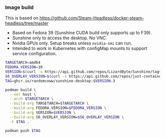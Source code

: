 ### Image build

This is based on https://github.com/Steam-Headless/docker-steam-headless/tree/master

- Based on Fedora 39 (Sunshine CUDA build only supports up to F39).
- Sunshine only to access the desktop. No VNC.
- Nvidia GPUs only. Setup breaks unless `nvidia-smi` can run.
- Intended to work in Kubernetes with configMap mounts to support service configuration.

```bash
TARGETARCH=amd64
FEDORA_VERSION=39
VERSION=$(curl -s https://api.github.com/repos/LizardByte/Sunshine/tags | jq -r '.[0].name' | tr -d 'v')
S6_OVERLAY_VERSION=$(curl -s https://api.github.com/repos/just-containers/s6-overlay/releases/latest |grep tag_name | cut -d '"' -f 4 | tr -d 'v')
TAG=ghcr.io/randomcoww/sunshine-desktop:$VERSION-3

podman build \
  --net host \
  --arch $TARGETARCH \
  --build-arg TARGETARCH=$TARGETARCH \
  --build-arg FEDORA_VERSION=$FEDORA_VERSION \
  --build-arg VERSION=$VERSION \
  --build-arg S6_OVERLAY_VERSION=$S6_OVERLAY_VERSION \
  -t $TAG .

podman push $TAG
```